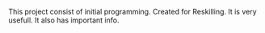 This project consist of initial programming. Created for Reskilling.
It is very usefull.
It also has important info.
